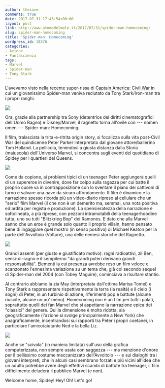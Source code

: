 ```yaml
---
author: thesave
comments: true
date: 2017-07-31 17:43:54+00:00
layout: post
link: http://www.atomodelmale.it/2017/07/31/spider-man-homecoming/
slug: spider-man-homecoming
title: 'Spider-man: Homecoming'
wordpress_id: 18376
categories:
- Azione
- Fantascienza
tags:
- Marvel
- Spider-man
- Tony Stark
---
```


L'avevamo visto nella recente super-rissa di [Captain America: Civil War](http://www.atomodelmale.it/2016/05/26/captain-america-civil-war/) in cui un giovanissimo Spider-man veniva reclutato da Tony Stark/Iron-man tra i propri ranghi.

![](http://www.atomodelmale.it/wp-content/uploads/2016/05/civil_war003.jpg)

Ora, grazie alla partnership tra Sony (detentrice dei diritti cinematografici dell'Uomo Ragno) e Disney/Marvel, il ragnetto torna all'ovile con --- nomen omen --- Spider-man: Homecoming.

Il film, tralasciata la trita-e-ritrita origin story, si focalizza sulla vita  post-Civil War del quindicenne Peter Parker interpretato dal giovane attore/ballerino Tom Holland. La pellicola, tenendosi a giusta distanza dalla Storia (maiuscola) dell'Universo Marvel, si concentra sugli eventi del quotidiano di Spidey per i quartieri del Queens.

![](http://www.atomodelmale.it/wp-content/uploads/2017/07/spiderman_homecoming_004.jpg)

Come da copione, ai problemi tipici di un teenager Peter aggiungerà quelli di un supereroe in divenire, dove far colpo sulla ragazza per cui batte il proprio cuore va in contrapposizione con lo sventare il piano dei cattivoni di turno e salvare una nave da sicuro affondamento. Il film è dinamico e la narrazione spesso ricorda più un video-diario ripreso al cellulare che un "serio" film Marvel (il che non è un demerito ma, semmai, una nota positiva ed ardita per regista e produzione). La spensieratezza della narrazione è sottolineata, a più riprese, con pezzoni intramotabili della teenagerhoodine tutta, uno su tutti "Blitzkrieg Bop" dei Ramones. E dato che alla Marvel sanno che un eroe è grande solo quanto il proprio villain, hanno pensato bene di ingaggiare quel mostro (in senso positivo) di Michael Keaton per la parte dell'Avvoltoio (Volture), una delle nemesi storiche del Ragnetto.

![](http://www.atomodelmale.it/wp-content/uploads/2017/07/spiderman_homecoming_003.jpg)

Grandi assenti (per giusto e giustificato motivo): ragni radioattivi, zii Ben, sensi-di-ragno e il sempiterno "da grandi poteri derivano grandi responsabilità". Elementi la cui presenza avrebbe reso un film veloce e scanzonato l'ennesima variazione su un tema che, già col secondo sequel di Spider-man del 2004 (con Tobey Maguire), cominciava a risultare stantio.



Al contrario abbiamo la zia May (interpretata dall'ottima Marisa Tomei) e Tony Stark a rappresentare rispettivamente la terra (la realtà) e il cielo (i sogni) di Peter, in un turbinio di azione, riferimenti pop e battute (alcune riuscite, alcune un po' meno). Homecoming non è un film per tutti i palati, soprattutto quelli dei fan Marvel che si aspettano la narrazione epica dei "classici" del genere. Qui la dimensione è molto ridotta, sia geograficamente (l'azione si svolge principalmente a New York) che anagraficamente, incentrandosi sui rapporti tra Peter i propri coetanei, in particolare l'amico/aiutante Ned e la bella Liz.

![](http://www.atomodelmale.it/wp-content/uploads/2017/07/spiderman_homecoming_002.jpg)

Anche se "scivola" (in maniera limitata) sull'uso della grafica computerizzata, non sempre usata con saggezza --- ma menzione d'onore per il bellissimo costume meccanizzato dell'Avvoltoio --- e sui dialoghi tra i giovani interpreti, che in alcuni casi sembrano forzati e più vicini all'idea che un adulto potrebbe avere degli effettivi scambi di battute tra teenager, il film difficilmente deluderà il pubblico Marvel (e non).

Welcome home, Spidey! Hey! Oh! Let's go!
